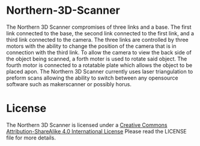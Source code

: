 # Northern-3D-Scanner
The Northern 3D Scanner compromises of three links and a base. The first link connected to the base, the second link connected to the first link, and a third link connected to the camera. The three links are controlled by three motors with the ability to change the position of the camera that is in connection with the third link. To allow the camera to view the back side of the object being scanned, a forth moter is used to rotate said object. The fourth motor is connected to a rotatable plate which allows the object to be placed apon. The Northern 3D Scanner currently uses laser triangulation to preform scans allowing the ability to switch between any opensource software such as makerscanner or possibly horus. 

# License
The Northern 3D Scanner is licensed under a [Creative Commons Attribution-ShareAlike 4.0 International License](http://creativecommons.org/licenses/by-sa/4.0/)
Please read the LICENSE file for more details.
